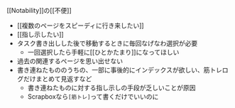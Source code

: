 
[[Notability]]の[[不便]]
- [[複数のページをスピーディに行き来したい]]
- [[指し示したい]]
- タスク書き出しした後で移動するときに毎回なげなわ選択が必要
    - 一回選択したら手軽に[[ひとかたまり]]になってほしい
- 過去の関連するページを思い出せない
- 書き連ねたもののうちの、一部に事後的にインデックスが欲しい、筋トレログだけまとめて見返すなど
    - 書き連ねたものに対する指し示しの手段が乏しいことが原因
    - Scrapboxなら`[筋トレ]`って書くだけでいいのに

